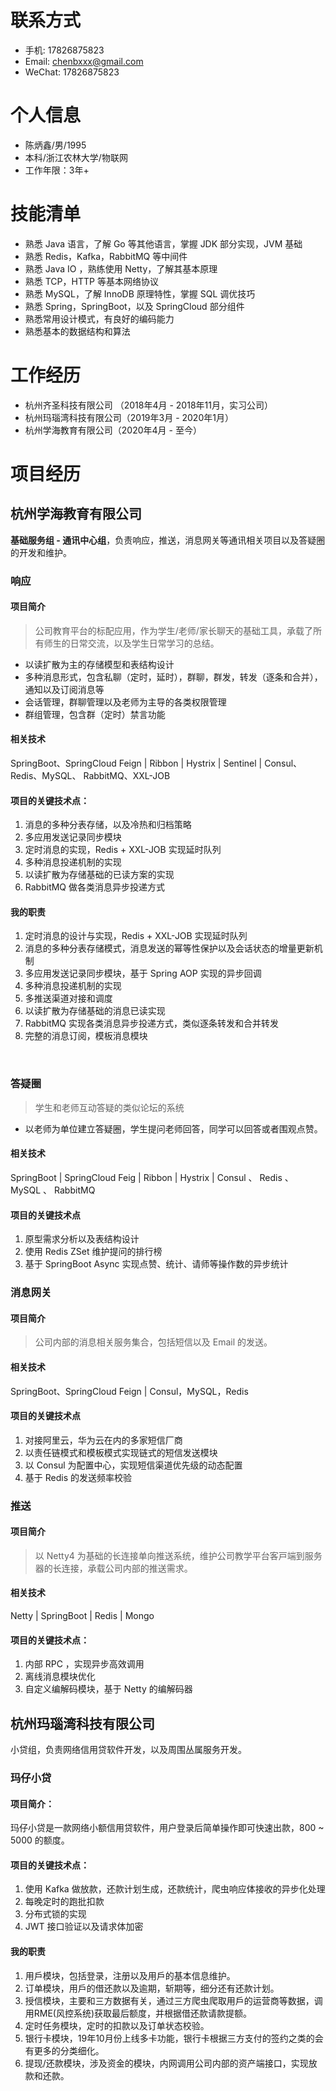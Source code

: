 
# 联系方式
- 手机: 17826875823
- Email: chenbxxx@gmail.com
- WeChat: 17826875823

# 个人信息

 - 陈炳鑫/男/1995
 - 本科/浙江农林大学/物联网
 - 工作年限：3年+


# 技能清单

- 熟悉 Java 语言，了解 Go 等其他语言，掌握 JDK 部分实现，JVM 基础
- 熟悉 Redis，Kafka，RabbitMQ 等中间件 
- 熟悉 Java IO ，熟练使用 Netty，了解其基本原理 
- 熟悉 TCP，HTTP 等基本⽹络协议 
- 熟悉 MySQL，了解 InnoDB 原理特性，掌握 SQL 调优技巧 
- 熟悉 Spring，SpringBoot，以及 SpringCloud 部分组件 
- 熟悉常用设计模式，有良好的编码能力
- 熟悉基本的数据结构和算法





# 工作经历

- 杭州齐圣科技有限公司 （2018年4月 - 2018年11月，实习公司）
- 杭州玛瑙湾科技有限公司（2019年3月 - 2020年1月）
- 杭州学海教育有限公司（2020年4月 - 至今）

# 项目经历

## 杭州学海教育有限公司

**基础服务组 - 通讯中⼼组**，负责响应，推送，消息⽹关等通讯相关项⽬以及答疑圈 的开发和维护。

### 响应

#### 项目简介

> 公司教育平台的标配应⽤，作为学⽣/⽼师/家⻓聊天的基础⼯具，承载了所有师⽣的⽇常交流，以及学生日常学习的总结。

- 以读扩散为主的存储模型和表结构设计
- 多种消息形式，包含私聊（定时，延时），群聊，群发，转发（逐条和合并），通知以及订阅消息等
- 会话管理，群聊管理以及⽼师为主导的各类权限管理
-  群组管理，包含群（定时）禁⾔功能

#### 相关技术

 SpringBoot、SpringCloud Feign | Ribbon | Hystrix | Sentinel | Consul、Redis、MySQL、 RabbitMQ、XXL-JOB

#### 项目的关键技术点：

1. 消息的多种分表存储，以及冷热和归档策略
2. 多应用发送记录同步模块
3. 定时消息的实现，Redis + XXL-JOB 实现延时队列
4. 多种消息投递机制的实现
5. 以读扩散为存储基础的已读方案的实现
6. RabbitMQ 做各类消息异步投递方式

#### 我的职责

1. 定时消息的设计与实现，Redis + XXL-JOB 实现延时队列 
2. 消息的多种分表存储模式，消息发送的幂等性保护以及会话状态的增量更新机制
3. 多应⽤发送记录同步模块，基于 Spring AOP 实现的异步回调 
4. 多种消息投递机制的实现 
5. 多推送渠道对接和调度
6.  以读扩散为存储基础的消息已读实现 
7.  RabbitMQ 实现各类消息异步投递⽅式，类似逐条转发和合并转发
8. 完整的消息订阅，模板消息模块

<br>

### 答疑圈

> 学⽣和⽼师互动答疑的类似论坛的系统

- 以⽼师为单位建⽴答疑圈，学⽣提问⽼师回答，同学可以回答或者围观点赞。

#### 相关技术
SpringBoot | SpringCloud Feig | Ribbon | Hystrix | Consul 、 Redis 、 MySQL 、 RabbitMQ

#### 项⽬的关键技术点
1. 原型需求分析以及表结构设计
2. 使⽤ Redis ZSet 维护提问的排⾏榜
3. 基于 SpringBoot Async 实现点赞、统计、请师等操作数的异步统计

### 消息⽹关

#### 项⽬简介 

> 公司内部的消息相关服务集合，包括短信以及 Email 的发送。 

#### 相关技术 

SpringBoot、SpringCloud Feign | Consul，MySQL，Redis 

#### 项⽬的关键技术点 

1. 对接阿⾥云，华为云在内的多家短信⼚商
2. 以责任链模式和模板模式实现链式的短信发送模块
3. 以 Consul 为配置中⼼，实现短信渠道优先级的动态配置 
4.  基于 Redis 的发送频率校验

### 推送

####  项⽬简介
> 以 Netty4 为基础的⻓连接单向推送系统，维护公司教学平台客⼾端到服务器的⻓连接，承载公司内部的推送需求。

#### 相关技术
Netty |  SpringBoot |  Redis |  Mongo

#### 项⽬的关键技术点：
1. 内部 RPC ，实现异步⾼效调⽤
2. 离线消息模块优化
3. ⾃定义编解码模块，基于 Netty 的编解码器




## 杭州玛瑙湾科技有限公司 

小贷组，负责网络信用贷软件开发，以及周围丛属服务开发。

### 玛仔小贷 

####  项目简介： 

玛仔小贷是一款网络小额信用贷软件，用户登录后简单操作即可快速出款，800 ~ 5000 的额度。

#### 项目的关键技术点：

1. 使用 Kafka 做放款，还款计划生成，还款统计，爬虫响应体接收的异步化处理
2. 每晚定时的跑批扣款
3. 分布式锁的实现
4. JWT 接口验证以及请求体加密

#### 我的职责

1. 用戶模块，包括登录，注册以及用戶的基本信息维护。
2. 订单模块，用戶的借还款以及逾期，斩期等，细分还有还款计划。
3. 授信模块，主要和三方数据有关，通过三方爬虫爬取用戶的运营商等数据，调用RME(⻛控系统)获取最后额度，并根据借还款请款提额。
4. 定时任务模块，定时的扣款以及订单状态校验。
5. 银行卡模块，19年10月份上线多卡功能，银行卡根据三方支付的签约之类的会有更多的分类细化。
6. 提现/还款模块，涉及资金的模块，内网调用公司内部的资产端接口，实现放款和还款。


